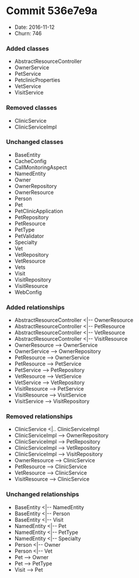 # Commit 536e7e9a
- Date: 2016-11-12
- Churn: 746
### Added classes
- AbstractResourceController
- OwnerService
- PetService
- PetclinicProperties
- VetService
- VisitService
### Removed classes
- ClinicService
- ClinicServiceImpl
### Unchanged classes
- BaseEntity
- CacheConfig
- CallMonitoringAspect
- NamedEntity
- Owner
- OwnerRepository
- OwnerResource
- Person
- Pet
- PetClinicApplication
- PetRepository
- PetResource
- PetType
- PetValidator
- Specialty
- Vet
- VetRepository
- VetResource
- Vets
- Visit
- VisitRepository
- VisitResource
- WebConfig

### Added relationships
- AbstractResourceController <|-- OwnerResource
- AbstractResourceController <|-- PetResource
- AbstractResourceController <|-- VetResource
- AbstractResourceController <|-- VisitResource
- OwnerResource --> OwnerService
- OwnerService --> OwnerRepository
- PetResource --> OwnerService
- PetResource --> PetService
- PetService --> PetRepository
- VetResource --> VetService
- VetService --> VetRepository
- VisitResource --> PetService
- VisitResource --> VisitService
- VisitService --> VisitRepository

### Removed relationships
- ClinicService <|.. ClinicServiceImpl
- ClinicServiceImpl --> OwnerRepository
- ClinicServiceImpl --> PetRepository
- ClinicServiceImpl --> VetRepository
- ClinicServiceImpl --> VisitRepository
- OwnerResource --> ClinicService
- PetResource --> ClinicService
- VetResource --> ClinicService
- VisitResource --> ClinicService

### Unchanged relationships
- BaseEntity <|-- NamedEntity
- BaseEntity <|-- Person
- BaseEntity <|-- Visit
- NamedEntity <|-- Pet
- NamedEntity <|-- PetType
- NamedEntity <|-- Specialty
- Person <|-- Owner
- Person <|-- Vet
- Pet --> Owner
- Pet --> PetType
- Visit --> Pet